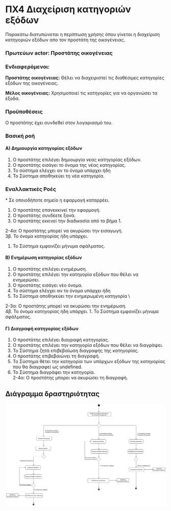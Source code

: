 # ΠΧ4 Διαχείριση κατηγοριών εξόδων
Παρακάτω διατυπώνεται η περίπτωση χρήσης όπου γίνεται η διαχείριση κατηγοριών εξόδων απο τον προστάτη της οικογένειας.

### Πρωτεύων actor: Προστάτης οικογένειας

### Ενδιαφερόμενοι:

**Προστάτης οικογένειας:** Θέλει να διαχειριστεί τις διαθέσιμες κατηγορίες εξόδων της οικογένειας.

**Μέλος οικογένειας:** Χρησιμοποιεί τις κατηγορίες για να οργανώσει τα έξοδα.

### Προϋποθέσεις
Ο προστάτης έχει συνδεθεί στον λογαριασμό του.

### Βασική ροή

#### Α) Δημιουργία κατηγορίας εξόδων
1. Ο προστάτης επιλέγει δημιουργία νεας κατηγορίας εξόδων.
2. Ο προστάτης εισάγει το όνομα της νέας κατηγορίας.
3. Το σύστημα ελέγχει αν το όνομα υπάρχει ήδη
4. Το Σύστημα αποθηκεύει τη νέα κατηγορία.


### Εναλλακτικές Ροές
\* Σε οποιοδήποτε σημείο η εφαρμογή καταρρέει.
1. Ο προστάτης επανεκκινεί την εφαρμογή.
2. Ο προστάτης συνδέετε ξανά.
3. Ο προστάτης εκκινεί την διαδικασία από το βήμα 1.

2-4α: Ο προστάτης μπορεί να ακυρώσει την εισαγωγή. \
3β. Το όνομα κατηγορίας ήδη υπάρχει.
1. Το Σύστημα εμφανίζει μήνυμα σφάλματος.

#### Β) Ενημέρωση κατηγορίας εξόδων
1. Ο προστάτης επιλέγει ενημέρωση.
2. Ο προστάτης επιλέγει την κατηγορία εξόδων που θέλει να ενημερώσει.
3. Ο προστάτης εισάγει νέο όνομα.
4. Το σύστημα ελέγχει αν το όνομα υπάρχει ήδη
5. Το Σύστημα αποθηκεύει την ενημερωμένη κατηγορία \

2-3α: Ο προστάτης μπορεί να ακυρώσει την ενημέρωση. \
4β. Το όνομα κατηγορίας ήδη υπάρχει. 
    1. Το Σύστημα εμφανίζει μήνυμα σφάλματος.

#### Γ) Διαγραφή κατηγορίας εξόδων
1. Ο προστάτης επιλέγει διαγραφή κατηγορίας.
2. Ο προστάτης επιλέγει την κατηγορία εξόδων που θέλει να διαγράψει.
3. Το Σύστημα ζητά επιβεβαίωση διαγραφής της κατηγορίας.
4. Ο προστάτης επιβεβαιώνει τη διαγραφή.
5. Το Σύστημα θέτει την κατηγορία των υπάρχων εξόδων της κατηγορίας που θα διαγραφεί ως undefined.
6. Το Σύστημα διαγράφει την κατηγορία. \
2-4α: Ο προστάτης μπορει να ακυρώσει τη διαγραφή.


## Διάγραμμα δραστηριότητας
![image](/docs/markdown/uml/requirements/uc4-activity-diagram.png)